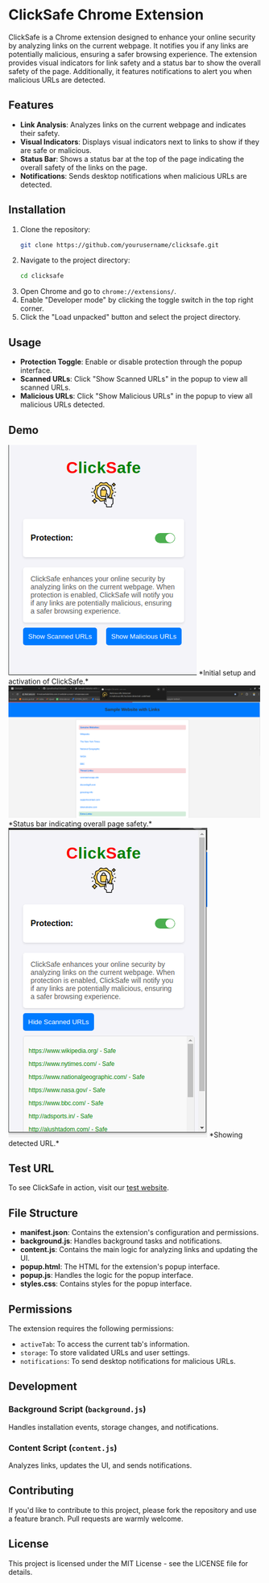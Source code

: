 # ClickSafe Chrome Extension

ClickSafe is a Chrome extension designed to enhance your online security by analyzing links on the current webpage. It notifies you if any links are potentially malicious, ensuring a safer browsing experience. The extension provides visual indicators for link safety and a status bar to show the overall safety of the page. Additionally, it features notifications to alert you when malicious URLs are detected.

## Features

- **Link Analysis**: Analyzes links on the current webpage and indicates their safety.
- **Visual Indicators**: Displays visual indicators next to links to show if they are safe or malicious.
- **Status Bar**: Shows a status bar at the top of the page indicating the overall safety of the links on the page.
- **Notifications**: Sends desktop notifications when malicious URLs are detected.

## Installation

1. Clone the repository:
    ```sh
    git clone https://github.com/yourusername/clicksafe.git
    ```
2. Navigate to the project directory:
    ```sh
    cd clicksafe
    ```
3. Open Chrome and go to `chrome://extensions/`.
4. Enable "Developer mode" by clicking the toggle switch in the top right corner.
5. Click the "Load unpacked" button and select the project directory.

## Usage

- **Protection Toggle**: Enable or disable protection through the popup interface.
- **Scanned URLs**: Click "Show Scanned URLs" in the popup to view all scanned URLs.
- **Malicious URLs**: Click "Show Malicious URLs" in the popup to view all malicious URLs detected.

## Demo

<img src="demo/demo0.png" alt="Demo 0" width="374">
*Initial setup and activation of ClickSafe.*

<img src="demo/demo1.png" alt="Demo 1" width="500">
*Status bar indicating overall page safety.*

<img src="demo/demo2.png" alt="Demo 2" width="395">
*Showing detected URL.*

## Test URL

To see ClickSafe in action, visit our [test website](http://threatswebsitelinks.com.s3-website-us-east-1.amazonaws.com/).

## File Structure

- **manifest.json**: Contains the extension's configuration and permissions.
- **background.js**: Handles background tasks and notifications.
- **content.js**: Contains the main logic for analyzing links and updating the UI.
- **popup.html**: The HTML for the extension's popup interface.
- **popup.js**: Handles the logic for the popup interface.
- **styles.css**: Contains styles for the popup interface.

## Permissions

The extension requires the following permissions:

- `activeTab`: To access the current tab's information.
- `storage`: To store validated URLs and user settings.
- `notifications`: To send desktop notifications for malicious URLs.

## Development

### Background Script (`background.js`)

Handles installation events, storage changes, and notifications.

### Content Script (`content.js`)

Analyzes links, updates the UI, and sends notifications.

## Contributing

If you'd like to contribute to this project, please fork the repository and use a feature branch. Pull requests are warmly welcome.

## License

This project is licensed under the MIT License - see the LICENSE file for details.
